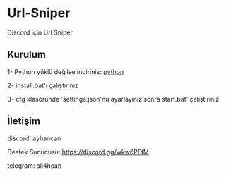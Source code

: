 # Url-Sniper
Discord için Url Sniper

## Kurulum

1- Python yüklü değilse indiriniz: [python](https://www.python.org/downloads/)

2- install.bat'ı çalıştırınız

3- cfg klasöründe 'settings.json'nu ayarlayınız sonra start.bat' çalıştırınız

## İletişim
discord: ayhancan 

Destek Sunucusu: https://discord.gg/wkw6PFtM

telegram: all4hcan
